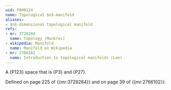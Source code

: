 ```yaml
---
uid: P000124
name: Topological $n$-manifold
aliases:
- $n$-dimensional topological manifold
refs:
- mr: 3728284
  name: Topology (Munkres)
- wikipedia: Manifold
  name: Manifold on Wikipedia
- mr: 2766102
  name: Introduction to topological manifolds (Lee)
---
```

A {P123} space that is {P3} and {P27}.

Defined on page 225 of {{mr:3728284}} and on page 39 of {{mr:2766102}}.
